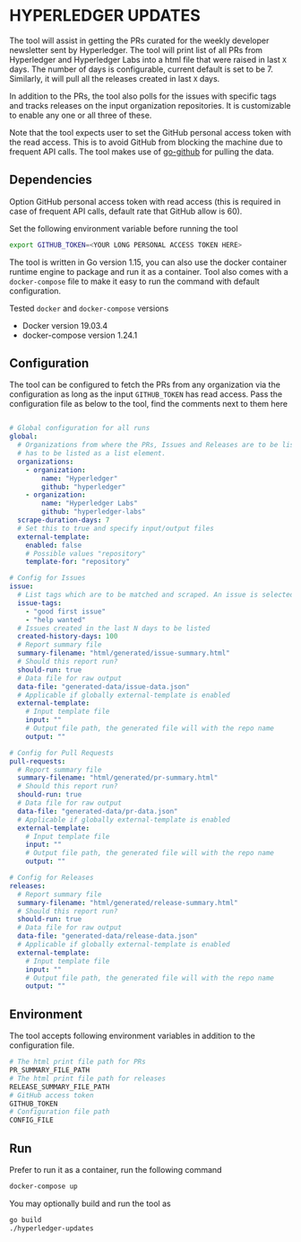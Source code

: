 # HYPERLEDGER UPDATES

The tool will assist in getting the PRs curated for the weekly developer
newsletter sent by Hyperledger. The tool will print list of all PRs from
Hyperledger and Hyperledger Labs into a html file that were raised in
last `X` days. The number of days is configurable, current default is set
to be 7. Similarly, it will pull all the releases created in last `X` days.

In addition to the PRs, the tool also polls for the issues with specific
tags and tracks releases on the input organization repositories. It is
customizable to enable any one or all three of these.

Note that the tool expects user to set the GitHub personal access token
with the read access. This is to avoid GitHub from blocking the machine due
to frequent API calls. The tool makes use of
[go-github](https://github.com/google/go-github/) for pulling the data.

## Dependencies

Option GitHub personal access token with read access (this is required
in case of frequent API calls, default rate that GitHub allow is 60).

Set the following environment variable before running the tool

```bash
export GITHUB_TOKEN=<YOUR LONG PERSONAL ACCESS TOKEN HERE>
```

The tool is written in Go version 1.15, you can also use the docker
container runtime engine to package and run it as a container.
Tool also comes with a `docker-compose` file to make it easy to run
the command with default configuration.

Tested `docker` and `docker-compose` versions

- Docker version 19.03.4
- docker-compose version 1.24.1

## Configuration

The tool can be configured to fetch the PRs from any organization via
the configuration as long as the input `GITHUB_TOKEN` has read access.
Pass the configuration file as below to the tool, find the comments
next to them here

```yaml

# Global configuration for all runs
global:
  # Organizations from where the PRs, Issues and Releases are to be listed. Each organization
  # has to be listed as a list element.
  organizations:
    - organization:
        name: "Hyperledger"
        github: "hyperledger"
    - organization:
        name: "Hyperledger Labs"
        github: "hyperledger-labs"
  scrape-duration-days: 7
  # Set this to true and specify input/output files
  external-template:
    enabled: false
    # Possible values "repository"
    template-for: "repository"

# Config for Issues
issue:
  # List tags which are to be matched and scraped. An issue is selected if at least one of the tags match
  issue-tags:
    - "good first issue"
    - "help wanted"
  # Issues created in the last N days to be listed
  created-history-days: 100
  # Report summary file
  summary-filename: "html/generated/issue-summary.html"
  # Should this report run?
  should-run: true
  # Data file for raw output
  data-file: "generated-data/issue-data.json"
  # Applicable if globally external-template is enabled
  external-template:
    # Input template file
    input: ""
    # Output file path, the generated file will with the repo name
    output: ""

# Config for Pull Requests
pull-requests:
  # Report summary file
  summary-filename: "html/generated/pr-summary.html"
  # Should this report run?
  should-run: true
  # Data file for raw output
  data-file: "generated-data/pr-data.json"
  # Applicable if globally external-template is enabled
  external-template:
    # Input template file
    input: ""
    # Output file path, the generated file will with the repo name
    output: ""

# Config for Releases
releases:
  # Report summary file
  summary-filename: "html/generated/release-summary.html"
  # Should this report run?
  should-run: true
  # Data file for raw output
  data-file: "generated-data/release-data.json"
  # Applicable if globally external-template is enabled
  external-template:
    # Input template file
    input: ""
    # Output file path, the generated file will with the repo name
    output: ""
```

## Environment

The tool accepts following environment variables in addition to
the configuration file.


```bash
# The html print file path for PRs
PR_SUMMARY_FILE_PATH
# The html print file path for releases
RELEASE_SUMMARY_FILE_PATH
# GitHub access token
GITHUB_TOKEN
# Configuration file path
CONFIG_FILE
```

## Run

Prefer to run it as a container, run the following command

```bash
docker-compose up
```

You may optionally build and run the tool as

```bash
go build
./hyperledger-updates
```
